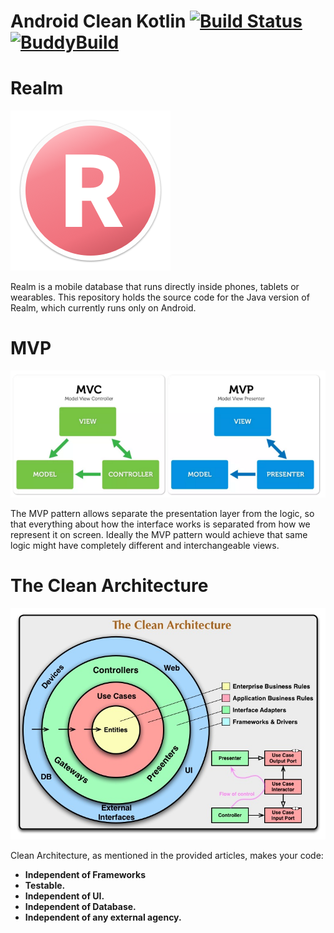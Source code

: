 # Android Clean Kotlin [![Build Status](https://travis-ci.org/AdamLuisSean/Android-Clean-Kotlin.svg?branch=master)](https://travis-ci.org/AdamLuisSean/Android-Clean-Kotlin) [![BuddyBuild](https://dashboard.buddybuild.com/api/statusImage?appID=571a08d6c92f11010044c1e1&branch=master&build=latest)](https://dashboard.buddybuild.com/apps/571a08d6c92f11010044c1e1/build/latest)

# Realm
![Realm](preview/realm.png)

Realm is a mobile database that runs directly inside phones, tablets or wearables.
This repository holds the source code for the Java version of Realm, which currently runs only on Android.

# MVP
![MVP](preview/mvcmvp.png)

The MVP pattern allows separate the presentation layer from the logic, so that everything about how the interface works is separated from how we represent it on screen. 
Ideally the MVP pattern would achieve that same logic might have completely different and interchangeable views.

# The Clean Architecture
![MVP](preview/clean.jpg)

<p name="60ca" id="60ca" class="graf--p graf-after--figure">Clean Architecture, as mentioned in the provided articles, makes your code:</p><ul class="postList"><li name="15f8" id="15f8" class="graf--li graf-after--p"><strong class="markup--strong markup--li-strong">Independent of Frameworks</strong></li><li name="9e4b" id="9e4b" class="graf--li graf-after--li"><strong class="markup--strong markup--li-strong">Testable.</strong></li><li name="8f8e" id="8f8e" class="graf--li graf-after--li"><strong class="markup--strong markup--li-strong">Independent of UI.</strong></li><li name="ae90" id="ae90" class="graf--li graf-after--li"><strong class="markup--strong markup--li-strong">Independent of Database.</strong></li><li name="895e" id="895e" class="graf--li graf-after--li"><strong class="markup--strong markup--li-strong">Independent of any external agency.</strong></li></ul>
